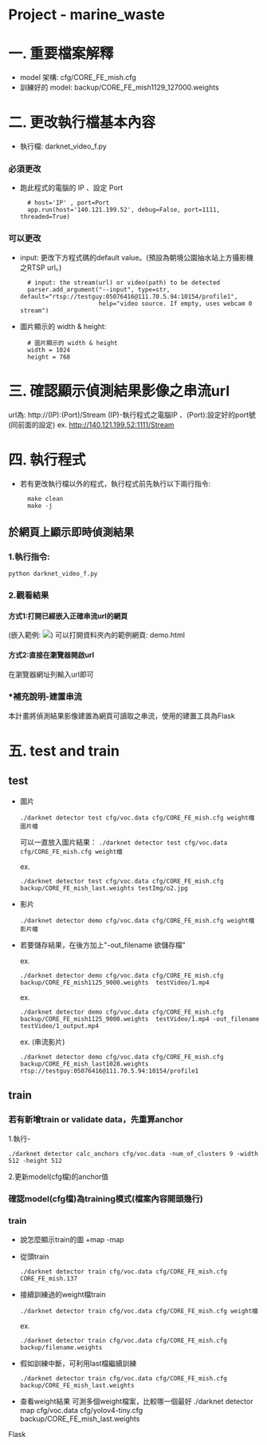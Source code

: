 # Project - marine_waste
# 一. 重要檔案解釋
- model 架構: 
cfg/CORE_FE_mish.cfg
- 訓練好的 model: 
backup/CORE_FE_mish1129_127000.weights

# 二. 更改執行檔基本內容
- 執行檔:  darknet_video_f.py

### 必須更改
- 跑此程式的電腦的 IP 、設定 Port
        
        # host='IP' , port=Port
        app.run(host='140.121.199.52', debug=False, port=1111, threaded=True)

### 可以更改
- input: 更改下方程式碼的default value。(預設為朝境公園抽水站上方攝影機之RTSP url。)

        # input: the stream(url) or video(path) to be detected
        parser.add_argument("--input", type=str, default="rtsp://testguy:05076416@111.70.5.94:10154/profile1",
                            help="video source. If empty, uses webcam 0 stream")
- 圖片顯示的 width & height: 

        # 圖片顯示的 width & height
        width = 1024
        height = 768

# 三. 確認顯示偵測結果影像之串流url
url為: http://(IP):(Port)/Stream
(IP)-執行程式之電腦IP 、(Port):設定好的port號 (同前面的設定)
ex. http://140.121.199.52:1111/Stream

# 四. 執行程式
- 若有更改執行檔以外的程式，執行程式前先執行以下兩行指令:

        make clean        
        make -j

## 於網頁上顯示即時偵測結果
### 1.執行指令:
    python darknet_video_f.py 

### 2.觀看結果
#### 方式1:打開已經嵌入正確串流url的網頁
(嵌入範例: <img src="http://140.121.199.58:1111/Stream">)
可以打開資料夾內的範例網頁: demo.html

#### 方式2:直接在瀏覽器開啟url
在瀏覽器網址列輸入url即可

### *補充說明-建置串流
本計畫將偵測結果影像建置為網頁可讀取之串流，使用的建置工具為Flask


# 五. test and train
## test
- 圖片

    ```./darknet detector test cfg/voc.data cfg/CORE_FE_mish.cfg weight檔 圖片檔 ```

    可以一直放入圖片結果：
    ```./darknet detector test cfg/voc.data cfg/CORE_FE_mish.cfg weight檔 ``` 

    ex.
    
    ```./darknet detector test cfg/voc.data cfg/CORE_FE_mish.cfg backup/CORE_FE_mish_last.weights testImg/o2.jpg```
        
- 影片

    ```./darknet detector demo cfg/voc.data cfg/CORE_FE_mish.cfg weight檔 影片檔```
- 若要儲存結果，在後方加上"-out_filename 欲儲存檔"

    ex.
    
    ```./darknet detector demo cfg/voc.data cfg/CORE_FE_mish.cfg backup/CORE_FE_mish1125_9000.weights  testVideo/1.mp4```
    
    ex.
    
    ```./darknet detector demo cfg/voc.data cfg/CORE_FE_mish.cfg backup/CORE_FE_mish1125_9000.weights  testVideo/1.mp4 -out_filename testVideo/1_output.mp4```
    
    ex. (串流影片)
    
    ```./darknet detector demo cfg/voc.data cfg/CORE_FE_mish.cfg backup/CORE_FE_mish_last1028.weights  rtsp://testguy:05076416@111.70.5.94:10154/profile1```

## train
### 若有新增train or validate data，先重算anchor
1.執行-

   ```./darknet detector calc_anchors cfg/voc.data -num_of_clusters 9 -width 512 -height 512```

2.更新model(cfg檔)的anchor值

### 確認model(cfg檔)為training模式(檔案內容開頭幾行)

### train


- 說怎麼顯示train的圖 +map
-map

- 從頭train

    ```./darknet detector train cfg/voc.data cfg/CORE_FE_mish.cfg CORE_FE_mish.137```

- 接續訓練過的weight檔train

    ```./darknet detector train cfg/voc.data cfg/CORE_FE_mish.cfg weight檔```

    ex.

    ```./darknet detector train cfg/voc.data cfg/CORE_FE_mish.cfg backup/filename.weights```
- 假如訓練中斷，可利用last檔繼續訓練
   
    ```./darknet detector train cfg/voc.data cfg/CORE_FE_mish.cfg backup/CORE_FE_mish_last.weights```

- 查看weight結果
可測多個weight檔案，比較哪一個最好
./darknet detector map cfg/voc.data cfg/yolov4-tiny.cfg backup/CORE_FE_mish_last.weights

Flask
